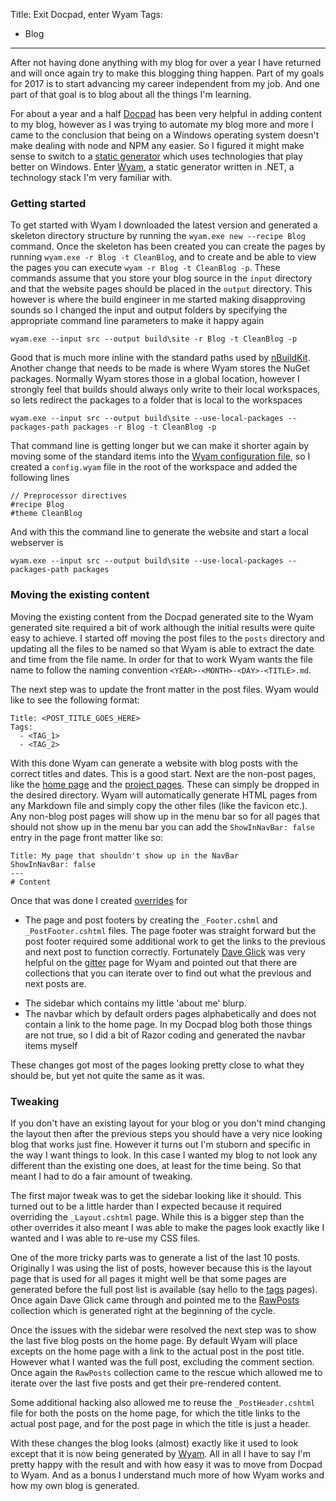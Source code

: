 Title: Exit Docpad, enter Wyam
Tags:
  - Blog
---
After not having done anything with my blog for over a year I have returned and will once again try
to make this blogging thing happen. Part of my goals for 2017 is to start advancing my career
independent from my job. And one part of that goal is to blog about all the things I'm learning.

For about a year and a half [Docpad](http://docpad.org/) has been very helpful in adding content to
my blog, however as I was trying to automate my blog more and more I came to the conclusion that
being on a Windows operating system doesn't make dealing with node and NPM any easier. So I figured
it might make sense to switch to a [static generator]() which uses technologies that play better on
Windows. Enter [Wyam](https://wyam.io), a static generator written in .NET, a technology stack
I'm very familiar with.


### Getting started

To get started with Wyam I downloaded the latest version and generated a skeleton directory structure
by running the `wyam.exe new --recipe Blog` command. Once the skeleton has been created you can
create the pages by running `wyam.exe -r Blog -t CleanBlog`, and to create and be able to view
the pages you can execute `wyam -r Blog -t CleanBlog -p`. These commands assume that you store
your blog source in the `input` directory and that the website pages should be placed in the
`output` directory. This however is where the build engineer in me started making
disapproving sounds so I changed the input and output folders by specifying the appropriate command line
parameters to make it happy again

    wyam.exe --input src --output build\site -r Blog -t CleanBlog -p

Good that is much more inline with the standard paths used by [nBuildKit](/projects/nbuildkit).
Another change that needs to be made is where Wyam stores the NuGet packages. Normally Wyam stores
those in a global location, however I strongly feel that builds should always only write to their
local workspaces, so lets redirect the packages to a folder that is local to the workspaces

    wyam.exe --input src --output build\site --use-local-packages --packages-path packages -r Blog -t CleanBlog -p

That command line is getting longer but we can make it shorter again by moving some of the
standard items into the [Wyam configuration file](https://wyam.io/docs/usage/configuration), so
I created a `config.wyam` file in the root of the workspace and added the following lines

    // Preprocessor directives
    #recipe Blog
    #theme CleanBlog

And with this the command line to generate the website and start a local webserver is

    wyam.exe --input src --output build\site --use-local-packages --packages-path packages


### Moving the existing content

Moving the existing content from the Docpad generated site to the Wyam generated site required a bit
of work although the initial results were quite easy to achieve. I started off moving the
post files to the `posts` directory and updating all the files to be named so that Wyam is able
to extract the date and time from the file name. In order for that to work Wyam wants the file
name to follow the naming convention `<YEAR>-<MONTH>-<DAY>-<TITLE>.md`.

The next step was to update the front matter in the post files. Wyam would like to see the
following format:

    Title: <POST_TITLE_GOES_HERE>
    Tags:
      - <TAG_1>
      - <TAG_2>

With this done Wyam can generate a website with blog posts with the correct titles and dates. This
is a good start. Next are the non-post pages, like the [home page](/) and the [project pages](/projects).
These can simply be dropped in the desired directory. Wyam will automatically generate HTML pages
from any Markdown file and simply copy the other files (like the favicon etc.). Any non-blog post
pages will show up in the menu bar so for all pages that should not show up in the menu bar you can
add the `ShowInNavBar: false` entry in the page front matter like so:

    Title: My page that shouldn't show up in the NavBar
    ShowInNavBar: false
    ---
    # Content

Once that was done I created [overrides](https://wyam.io/recipes/blog/themes) for

- The page and post footers by creating the `_Footer.cshml` and `_PostFooter.cshtml` files. The page
  footer was straight forward but the post footer required some additional work to get the links
  to the previous and next post to function correctly. Fortunately [Dave Glick](https://daveaglick.com/)
  was very helpful on the [gitter](https://gitter.im/Wyamio/Wyam) page for Wyam and pointed out
  that there are collections that you can iterate over to find out what the previous and
  next posts are.

<script src="https://gist.github.com/pvandervelde/d2825f2c5d67ab30d15ce179ced4b30f.js"></script>

- The sidebar which contains my little 'about me' blurp.
- The navbar which by default orders pages alphabetically and does not contain a link to the home page.
  In my Docpad blog both those things are not true, so I did a bit of Razor coding and generated the
  navbar items myself

<script src="https://gist.github.com/pvandervelde/7645c478ae08c94d3716ca8e8ad41c4c.js"></script>

These changes got most of the pages looking pretty close to what they should be, but yet not quite
the same as it was.


### Tweaking

If you don't have an existing layout for your blog or you don't mind changing the layout then
after the previous steps you should have a very nice looking blog that works just fine. However it
turns out I'm stuborn and specific in the way I want things to look. In this case I wanted my blog
to not look any different than the existing one does, at least for the time being. So that meant
I had to do a fair amount of tweaking.

The first major tweak was to get the sidebar looking like it should. This turned out to be a little
harder than I expected because it required overriding the `_Layout.cshtml` page. While this is a
bigger step than the other overrides it also meant I was able to make the pages look exactly like
I wanted and I was able to re-use my CSS files.

<script src="https://gist.github.com/pvandervelde/5e3520e0f150176f529b1972fc2042a7.js"></script>

One of the more tricky parts was to generate a list of the last 10 posts. Originally I was using
the list of posts, however because this is the layout page that is used for all pages it might
well be that some pages are generated before the full post list is available (say hello to the
[tags](/tags) pages). Once again Dave Glick came through and pointed me to the [RawPosts](https://wyam.io/recipes/blog/pipelines)
collection which is generated right at the beginning of the cycle.

Once the issues with the sidebar were resolved the next step was to show the last five blog posts
on the home page. By default Wyam will place excepts on the home page with a link to the actual post
in the post title. However what I wanted was the full post, excluding the comment section. Once again
the `RawPosts` collection came to the rescue which allowed me to iterate over the last five posts
and get their pre-rendered content.

<script src="https://gist.github.com/pvandervelde/d0d83eb2c636a5d3b63b5bf0cce6029c.js"></script>

Some additional hacking also allowed me to reuse the `_PostHeader.cshtml` file for both the posts
on the home page, for which the title links to the actual post page, and for the post page in which
the title is just a header.

<script src="https://gist.github.com/pvandervelde/465c0a2399f135a25e656b0d15c1866a.js"></script>

With these changes the blog looks (almost) exactly like it used to look except that it is now
being generated by [Wyam](https://wyam.io). All in all I have to say I'm pretty happy with the result
and with how easy it was to move from Docpad to Wyam. And as a bonus I understand much more of
how Wyam works and how my own blog is generated.
